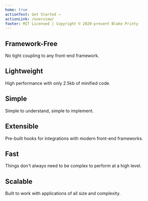 ```yaml
---
home: true
actionText: Get Started →
actionLink: /overview/
footer: MIT Licensed | Copyright © 2020-present Blake Printy
---
```


<div class="features">
  <div class="feature">
    <h2>Framework-Free <i class="fas fa-fire"></i></h2>
    <p>No tight coupling to any front-end framework.</p>
  </div>
  <div class="feature">
    <h2>Lightweight <i class="fas fa-feather"></i></h2>
    <p>High performance with only 2.5kb of minified code.</p>
  </div>
  <div class="feature">
    <h2>Simple <i class="fas fa-glass-martini-alt"></i></h2>
    <p>Simple to understand, simple to implement.</p>
  </div>
</div>

<div class="features">
  <div class="feature">
    <h2>Extensible <i class="fas fa-plug"></i></h2>
    <p>Pre-built hooks for integrations with modern front-end frameworks.</p>
  </div>
  <div class="feature">
    <h2>Fast <i class="fas fa-tachometer-alt"></i></h2>
    <p>Things don't always need to be complex to perform at a high level.</p>
  </div>
  <div class="feature">
    <h2>Scalable <i class="fas fa-layer-group"></i></h2>
    <p>Built to work with applications of all size and complexity.</p>
  </div>
</div>
